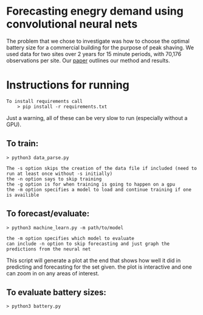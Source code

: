 # Forecasting enegry demand using convolutional neural nets
The problem that we chose to investigate was how to choose the optimal battery size for a commercial
building for the purpose of peak shaving. We used data for two sites over 2 years for 15 minute periods, 
with 70,176 observations per site. Our [paper](./final-report.pdf) outlines our method and results.

# Instructions for running

    To install requirements call
        > pip install -r requirements.txt

Just a warning, all of these can be very slow to run (especially without a GPU).

## To train:

    > python3 data_parse.py

    The -s option skips the creation of the data file if included (need to run at least once without -s initially)
    the -n option says to skip training
    the -g option is for when training is going to happen on a gpu
    the -m option specifies a model to load and continue training if one is availible

## To forecast/evaluate:

    > python3 machine_learn.py -m path/to/model

    the -m option specifies which model to evaluate
    can include -n option to skip forecasting and just graph the predictions from the neural net

This script will generate a plot at the end that shows how well it did in predicting and forecasting for the set given.
the plot is interactive and one can zoom in on any areas of interest.

## To evaluate battery sizes:

    > python3 battery.py